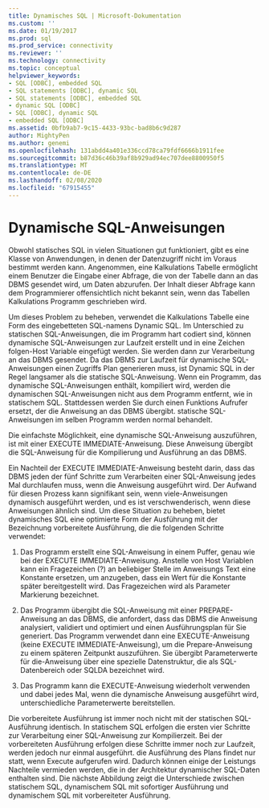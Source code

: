 ```yaml
---
title: Dynamisches SQL | Microsoft-Dokumentation
ms.custom: ''
ms.date: 01/19/2017
ms.prod: sql
ms.prod_service: connectivity
ms.reviewer: ''
ms.technology: connectivity
ms.topic: conceptual
helpviewer_keywords:
- SQL [ODBC], embedded SQL
- SQL statements [ODBC], dynamic SQL
- SQL statements [ODBC], embedded SQL
- dynamic SQL [ODBC]
- SQL [ODBC], dynamic SQL
- embedded SQL [ODBC]
ms.assetid: 0bfb9ab7-9c15-4433-93bc-bad8b6c9d287
author: MightyPen
ms.author: genemi
ms.openlocfilehash: 131abdd4a401e336ccd78ca79fdf6666b1911fee
ms.sourcegitcommit: b87d36c46b39af8b929ad94ec707dee8800950f5
ms.translationtype: MT
ms.contentlocale: de-DE
ms.lasthandoff: 02/08/2020
ms.locfileid: "67915455"
---
```

# <a name="dynamic-sql"></a>Dynamische SQL-Anweisungen
Obwohl statisches SQL in vielen Situationen gut funktioniert, gibt es eine Klasse von Anwendungen, in denen der Datenzugriff nicht im Voraus bestimmt werden kann. Angenommen, eine Kalkulations Tabelle ermöglicht einem Benutzer die Eingabe einer Abfrage, die von der Tabelle dann an das DBMS gesendet wird, um Daten abzurufen. Der Inhalt dieser Abfrage kann dem Programmierer offensichtlich nicht bekannt sein, wenn das Tabellen Kalkulations Programm geschrieben wird.  
  
 Um dieses Problem zu beheben, verwendet die Kalkulations Tabelle eine Form des eingebetteten SQL-namens Dynamic SQL. Im Unterschied zu statischen SQL-Anweisungen, die im Programm hart codiert sind, können dynamische SQL-Anweisungen zur Laufzeit erstellt und in eine Zeichen folgen-Host Variable eingefügt werden. Sie werden dann zur Verarbeitung an das DBMS gesendet. Da das DBMS zur Laufzeit für dynamische SQL-Anweisungen einen Zugriffs Plan generieren muss, ist Dynamic SQL in der Regel langsamer als die statische SQL-Anweisung. Wenn ein Programm, das dynamische SQL-Anweisungen enthält, kompiliert wird, werden die dynamischen SQL-Anweisungen nicht aus dem Programm entfernt, wie in statischem SQL. Stattdessen werden Sie durch einen Funktions Aufrufer ersetzt, der die Anweisung an das DBMS übergibt. statische SQL-Anweisungen im selben Programm werden normal behandelt.  
  
 Die einfachste Möglichkeit, eine dynamische SQL-Anweisung auszuführen, ist mit einer EXECUTE IMMEDIATE-Anweisung. Diese Anweisung übergibt die SQL-Anweisung für die Kompilierung und Ausführung an das DBMS.  
  
 Ein Nachteil der EXECUTE IMMEDIATE-Anweisung besteht darin, dass das DBMS jeden der fünf Schritte zum Verarbeiten einer SQL-Anweisung jedes Mal durchlaufen muss, wenn die Anweisung ausgeführt wird. Der Aufwand für diesen Prozess kann signifikant sein, wenn viele-Anweisungen dynamisch ausgeführt werden, und es ist verschwenderisch, wenn diese Anweisungen ähnlich sind. Um diese Situation zu beheben, bietet dynamisches SQL eine optimierte Form der Ausführung mit der Bezeichnung vorbereitete Ausführung, die die folgenden Schritte verwendet:  
  
1.  Das Programm erstellt eine SQL-Anweisung in einem Puffer, genau wie bei der EXECUTE IMMEDIATE-Anweisung. Anstelle von Host Variablen kann ein Fragezeichen (?) an beliebiger Stelle im Anweisungs Text eine Konstante ersetzen, um anzugeben, dass ein Wert für die Konstante später bereitgestellt wird. Das Fragezeichen wird als Parameter Markierung bezeichnet.  
  
2.  Das Programm übergibt die SQL-Anweisung mit einer PREPARE-Anweisung an das DBMS, die anfordert, dass das DBMS die Anweisung analysiert, validiert und optimiert und einen Ausführungsplan für Sie generiert. Das Programm verwendet dann eine EXECUTE-Anweisung (keine EXECUTE IMMEDIATE-Anweisung), um die Prepare-Anweisung zu einem späteren Zeitpunkt auszuführen. Sie übergibt Parameterwerte für die-Anweisung über eine spezielle Datenstruktur, die als SQL-Datenbereich oder SQLDA bezeichnet wird.  
  
3.  Das Programm kann die EXECUTE-Anweisung wiederholt verwenden und dabei jedes Mal, wenn die dynamische Anweisung ausgeführt wird, unterschiedliche Parameterwerte bereitstellen.  
  
 Die vorbereitete Ausführung ist immer noch nicht mit der statischen SQL-Ausführung identisch. In statischem SQL erfolgen die ersten vier Schritte zur Verarbeitung einer SQL-Anweisung zur Kompilierzeit. Bei der vorbereiteten Ausführung erfolgen diese Schritte immer noch zur Laufzeit, werden jedoch nur einmal ausgeführt. die Ausführung des Plans findet nur statt, wenn Execute aufgerufen wird. Dadurch können einige der Leistungs Nachteile vermieden werden, die in der Architektur dynamischer SQL-Daten enthalten sind. Die nächste Abbildung zeigt die Unterschiede zwischen statischem SQL, dynamischem SQL mit sofortiger Ausführung und dynamischem SQL mit vorbereiteter Ausführung.
